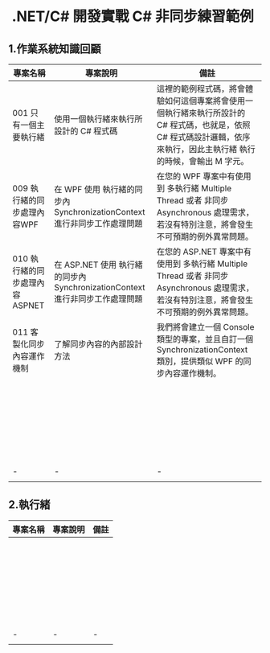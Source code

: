 #  .NET/C# 開發實戰 C# 非同步練習範例

## 1.作業系統知識回顧

|專案名稱|專案說明|備註|
|-|-|-|
|001 只有一個主要執行緒|使用一個執行緒來執行所設計的 C# 程式碼|這裡的範例程式碼，將會體驗如何這個專案將會使用一個執行緒來執行所設計的 C# 程式碼，也就是，依照 C# 程式碼設計邏輯，依序來執行，因此主執行緒 執行的時候，會輸出 M 字元。|
|009 執行緒的同步處理內容WPF|在 WPF 使用 執行緒的同步內 SynchronizationContext 進行非同步工作處理問題|在您的 WPF 專案中有使用到 多執行緒 Multiple Thread 或者 非同步 Asynchronous 處理需求，若沒有特別注意，將會發生不可預期的例外異常問題。|
|010 執行緒的同步處理內容ASPNET|在 ASP.NET 使用 執行緒的同步內 SynchronizationContext 進行非同步工作處理問題|在您的 ASP.NET 專案中有使用到 多執行緒 Multiple Thread 或者 非同步 Asynchronous 處理需求，若沒有特別注意，將會發生不可預期的例外異常問題。|
|011 客製化同步內容運作機制|了解同步內容的內部設計方法|我們將會建立一個 Console 類型的專案，並且自訂一個 SynchronizationContext 類別，提供類似 WPF 的同步內容運作機制。|
||||
||||
||||
||||
||||
||||
||||
||||
||||
||||
||||
||||
||||
||||
||||
||||
||||
||||
||||
||||
||||
||||
||||
||||
||||
||||
||||
||||
|-|-|-|
||||

## 2.執行緒

|專案名稱|專案說明|備註|
|-|-|-|
||||
||||
||||
||||
||||
||||
||||
||||
||||
||||
||||
||||
||||
||||
||||
||||
||||
||||
||||
||||
||||
||||
||||
||||
||||
||||
||||
||||
||||
||||
|-|-|-|
||||


